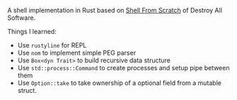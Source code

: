 A shell implementation in Rust based on [Shell From Scratch](https://www.destroyallsoftware.com/screencasts/catalog/shell-from-scratch) of Destroy All Software.

Things I learned:

- Use `rustyline` for REPL
- Use `nom` to implement simple PEG parser
- Use `Box<dyn Trait>` to build recursive data structure
- Use `std::process::Command` to create processes and setup pipe between them
- Use `Option::take` to take ownership of a optional field from a mutable struct.